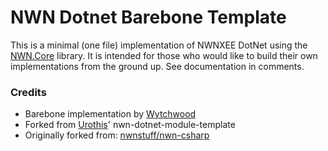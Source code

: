 # NWN Dotnet Barebone Template #
This is a minimal (one file) implementation of NWNXEE DotNet using the [NWN.Core](https://github.com/nwn-dotnet/NWN.Core) library. It is intended for those who would like to build their own implementations from the ground up. See documentation in comments.

### Credits ###
* Barebone implementation by [Wytchwood](https://github.com/Wytchwood)
* Forked from [Urothis](https://github.com/urothis)' nwn-dotnet-module-template
* Originally forked from: [nwnstuff/nwn-csharp](https://github.com/nwnstuff/nwn-csharp/)
